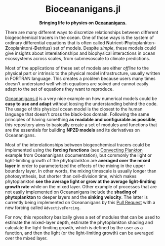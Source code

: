 
<!-- Title -->
<h1 align="center">
  Bioceananigans.jl
</h1>

<!-- description -->
<p align="center">
  <strong> Bringing life to physics on  <a href="https://github.com/CliMA/Oceananigans.jl">Oceananigans</a>.</strong>
</p>

There are many different ways to discretize relationships between different biogeochemical tracers in the ocean. One of those ways is the system of ordinary differential equations that is often called **N**utrient-**P**hytoplankton-**Z**ooplankton(-**D**etritus) set of models. Despite _simple_, these models could give insights about interelationships and biophysical interactions in ocean ecossystems across scales, from submesoscale to climate predictions.

Most of the applications of these set of models are either _offline_ to the physical part or intrinsic to the physical model infrastructure, usually written in FORTRAN language. This creates a problem because users many times doesn't understand well which equations are solved and cannot easily adapt to the set of equations they want to reproduce.

[Oceananigans.jl](https://github.com/CliMA/Oceananigans.jl) is a very nice example on how numerical models could be **easy to use and adapt** without loosing the understanding behind the code. The usage of this physical ocean model is the closest to the human language that doesn't cross the black-box domain. Following the same principles of having something **as readable and configurable as possible**, this repository aims to basically create a set of modules and functions that are the essentials for building **NPZD models** and its derivatives on Oceananigans.

Most of the interelationships between biogeochemical tracers could be implemented using the **forcing functions** (see [Convecting Plankton](https://clima.github.io/OceananigansDocumentation/stable/generated/convecting_plankton/)  example from Oceananigans documentation), but commonly the light or light-limiting growth of the phytoplankton are **averaged over the mixed layer** in order to parameterized the effects of the mixing in the upper boundary layer. In other words, the mixing timescale is usually longer than photosynthesis, but shorter than cell-division time, which makes phytoplankton **see the average light or grow at the average light-limiting growth rate** while on the mixed layer. Other example of processes that are not easily implemented on Oceananigans include the **shading of phytoplankton** to deeper layers and the **sinking velocity**. The latter is currently being implemented on Oceananigans by this [Pull Request](https://github.com/CliMA/Oceananigans.jl/pull/2389) with a new forcing called `AdvectiveForcing`.

For now, this repository basically gives a set of modules that can be used to estimate the mixed-layer depth, estimate the phytoplankton shading and calculate the light-limiting growth, which is defined by the user as a function, and then the light (or the light-limiting growth) can be averaged over the mixed layer.
